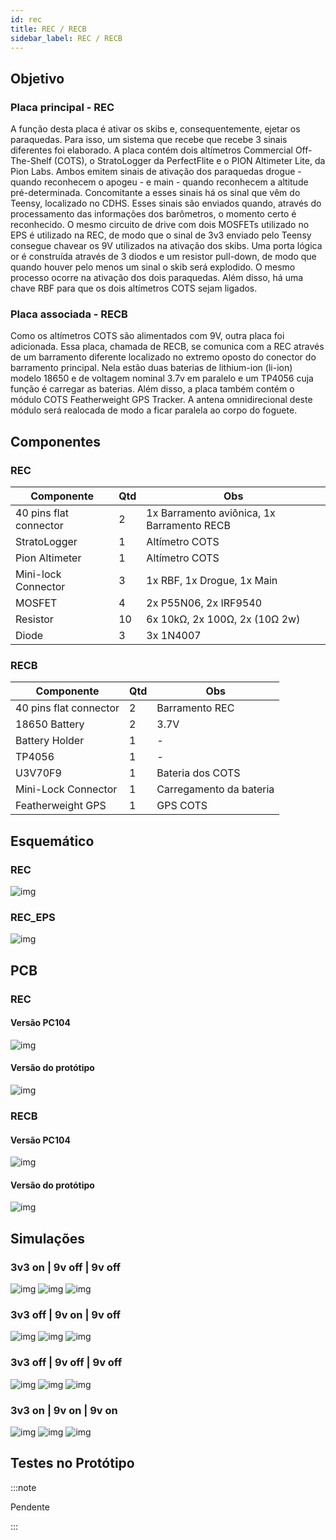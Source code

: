 ```yaml
---
id: rec
title: REC / RECB
sidebar_label: REC / RECB
---
```


## Objetivo
### Placa principal - REC
A função desta placa é ativar os skibs e, consequentemente, ejetar os paraquedas. Para isso, um sistema que recebe que recebe 3 sinais diferentes foi elaborado. A placa contém dois altímetros Commercial Off-The-Shelf (COTS), o StratoLogger da PerfectFlite e o PION Altimeter Lite, da Pion Labs. Ambos emitem sinais de ativação dos paraquedas drogue - quando reconhecem o apogeu - e main - quando reconhecem a altitude pré-determinada. Concomitante a esses sinais há os sinal que vêm do Teensy, localizado no CDHS. Esses sinais são enviados quando, através do processamento das informações dos barômetros, o momento certo é reconhecido. O mesmo circuito de drive com dois MOSFETs utilizado no EPS é utilizado na REC, de modo que o sinal de 3v3 enviado pelo Teensy consegue chavear os 9V utilizados na ativação dos skibs. Uma porta lógica or é construída através de 3 diodos e um resistor pull-down, de modo que quando houver pelo menos um sinal o skib será explodido. O mesmo processo ocorre na ativação dos dois paraquedas. Além disso, há uma chave RBF para que os dois altímetros COTS sejam ligados.

### Placa associada - RECB
Como os altímetros COTS são alimentados com 9V, outra placa foi adicionada. Essa placa, chamada de RECB, se comunica com a REC através de um barramento diferente localizado no extremo oposto do conector do barramento principal. Nela estão duas baterias de lithium-ion (li-ion) modelo 18650 e de voltagem nominal 3.7v em paralelo e um TP4056 cuja função é carregar as baterias. Além disso, a placa também contém o módulo COTS Featherweight GPS Tracker. A antena omnidirecional deste módulo será realocada de modo a ficar paralela ao corpo do foguete.

## Componentes
### REC

|  Componente               |      Qtd      |  Obs  |
| -------------             |  -----------  |  ------ |
| 40 pins flat connector    |       2       | 1x Barramento aviônica, 1x Barramento RECB |
| StratoLogger              |       1       | Altímetro COTS |
| Pion Altimeter            |       1       | Altímetro COTS |
| Mini-lock Connector       |       3       | 1x RBF, 1x Drogue, 1x Main |
| MOSFET                    |       4       | 2x P55N06, 2x IRF9540 |
| Resistor                  |       10      | 6x 10kΩ, 2x 100Ω, 2x (10Ω 2w) |
| Diode                     |       3       | 3x 1N4007 |

### RECB
|  Componente               |      Qtd      |  Obs  |
| -------------             |  -----------  |  ------ |
| 40 pins flat connector    |       2       | Barramento REC |
| 18650 Battery             |       2       | 3.7V |
| Battery Holder            |       1       | - |
| TP4056                    |       1       | - |
| U3V70F9                   |       1       | Bateria dos COTS |
| Mini-Lock Connector       |       1       | Carregamento da bateria |
| Featherweight GPS         |       1       | GPS COTS |

## Esquemático
### REC
![img](/img/docs/aurora/hardware/rec_schem.jpg)
### REC_EPS
![img](/img/docs/aurora/hardware/recb_schem.jpg)

## PCB
### REC
#### Versão PC104
![img](/img/docs/aurora/hardware/rec_104pcb.jpg)

#### Versão do protótipo
![img](/img/docs/aurora/hardware/rec_87pcb.jpg)

### RECB
#### Versão PC104
![img](/img/docs/aurora/hardware/recb_104pcb.jpg)

#### Versão do protótipo
![img](/img/docs/aurora/hardware/recb_87pcb.jpg)

## Simulações
### 3v3 on | 9v off | 9v off
![img](/img/docs/aurora/hardware/rec_3v3on_i.png)
![img](/img/docs/aurora/hardware/rec_3v3on_v.png)
![img](/img/docs/aurora/hardware/rec_3v3on_w.png)

### 3v3 off | 9v on | 9v off
![img](/img/docs/aurora/hardware/rec_9von_i.png)
![img](/img/docs/aurora/hardware/rec_9von_v.png)
![img](/img/docs/aurora/hardware/rec_9von_w.png)

### 3v3 off | 9v off | 9v off
![img](/img/docs/aurora/hardware/rec_alloff_i.png)
![img](/img/docs/aurora/hardware/rec_alloff_v.png)
![img](/img/docs/aurora/hardware/rec_alloff_w.png)

### 3v3 on | 9v on | 9v on
![img](/img/docs/aurora/hardware/rec_allon_i.png)
![img](/img/docs/aurora/hardware/rec_allon_v.png)
![img](/img/docs/aurora/hardware/rec_allon_w.png)

## Testes no Protótipo

:::note

Pendente

:::